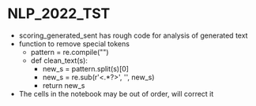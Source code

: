 # NLP_2022_TST
* scoring_generated_sent has rough code for analysis of generated text
*  function to remove special tokens
    * pattern = re.compile("<END>")
    * def clean_text(s):
        * new_s = pattern.split(s)[0]
        * new_s = re.sub(r'<.*?>', '', new_s)
        * return new_s
  * The cells in the notebook may be out of order, will correct it 
